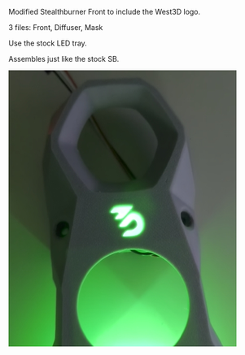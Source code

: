 Modified Stealthburner Front to include the West3D logo.  

3 files:  Front, Diffuser, Mask

Use the stock LED tray.

Assembles just like the stock SB.

![WestBurner SB Mod](https://github.com/oogoom/Voron-Mods/blob/main/WestBurner/images/WestBurner.jpg)
